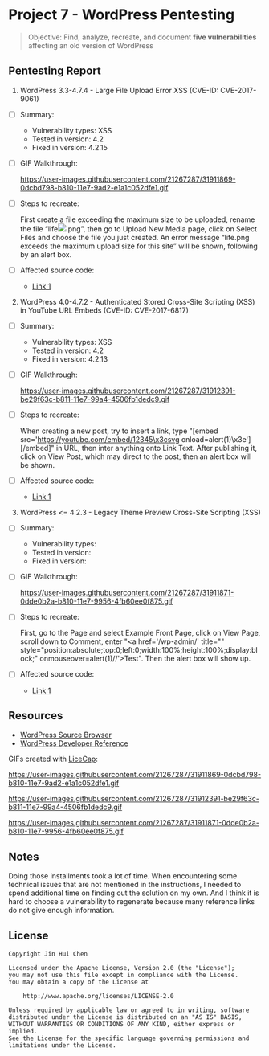 # Project 7 - WordPress Pentesting


> Objective: Find, analyze, recreate, and document **five vulnerabilities** affecting an old version of WordPress

## Pentesting Report

1. WordPress 3.3-4.7.4 - Large File Upload Error XSS (CVE-ID: CVE-2017-9061)
  - [ ] Summary: 
    - Vulnerability types: XSS
    - Tested in version: 4.2
    - Fixed in version: 4.2.15
- [ ] GIF Walkthrough: 
  
  https://user-images.githubusercontent.com/21267287/31911869-0dcbd798-b810-11e7-9ad2-e1a1c052dfe1.gif
- [ ] Steps to recreate: 
  
  First create a file exceeding the maximum size to be uploaded, rename the file “life<img src=x onerror=alert(1)>.png”, then go to Upload New Media page, click on Select Files and choose the file you just created. An error message “life.png exceeds the maximum upload size for this site” will be shown, following by an alert box.
- [ ] Affected source code:
    - [Link 1](https://github.com/WordPress/WordPress/commit/8c7ea71edbbffca5d9766b7bea7c7f3722ffafa6)

2. WordPress  4.0-4.7.2 - Authenticated Stored Cross-Site Scripting (XSS) in YouTube URL Embeds (CVE-ID: CVE-2017-6817)
- [ ] Summary: 
    - Vulnerability types: XSS
    - Tested in version: 4.2
    - Fixed in version: 4.2.13
- [ ] GIF Walkthrough: 
  
  https://user-images.githubusercontent.com/21267287/31912391-be29f63c-b811-11e7-99a4-4506fb1dedc9.gif
- [ ] Steps to recreate: 
  
  When creating a new post, try to insert a link, type "[embed src='https://youtube.com/embed/12345\x3csvg onload=alert(1)\x3e'][/embed]" in URL, then inter anything onto Link Text. After publishing it, click on View Post, which may direct to the post, then an alert box will be shown. 
- [ ] Affected source code:
   - [Link 1](https://github.com/WordPress/WordPress/commit/419c8d97ce8df7d5004ee0b566bc5e095f0a6ca8)
 
 
 3. WordPress <= 4.2.3 - Legacy Theme Preview Cross-Site Scripting (XSS)
 - [ ] Summary: 
    - Vulnerability types:
    - Tested in version:
    - Fixed in version: 
- [ ] GIF Walkthrough: 
  
  https://user-images.githubusercontent.com/21267287/31911871-0dde0b2a-b810-11e7-9956-4fb60ee0f875.gif
- [ ] Steps to recreate: 
  
    First, go to the Page and select Example Front Page, click on View Page, scroll down to Comment, enter "<a href='/wp-admin/' title="" style="position:absolute;top:0;left:0;width:100%;height:100%;display:block;" onmouseover=alert(1)//'>Test</a>". Then the alert box will show up.
- [ ] Affected source code:
    - [Link 1](https://core.trac.wordpress.org/changeset/33549)



## Resources

- [WordPress Source Browser](https://core.trac.wordpress.org/browser/)
- [WordPress Developer Reference](https://developer.wordpress.org/reference/)

GIFs created with [LiceCap](http://www.cockos.com/licecap/):

https://user-images.githubusercontent.com/21267287/31911869-0dcbd798-b810-11e7-9ad2-e1a1c052dfe1.gif

https://user-images.githubusercontent.com/21267287/31912391-be29f63c-b811-11e7-99a4-4506fb1dedc9.gif

https://user-images.githubusercontent.com/21267287/31911871-0dde0b2a-b810-11e7-9956-4fb60ee0f875.gif

## Notes

Doing those installments took a lot of time. When encountering some technical issues that are not mentioned in the instructions, I needed to spend additional time on finding out the solution on my own. And I think it is hard to choose a vulnerability to regenerate because many reference links do not give enough information.

## License

    Copyright Jin Hui Chen

    Licensed under the Apache License, Version 2.0 (the "License");
    you may not use this file except in compliance with the License.
    You may obtain a copy of the License at

        http://www.apache.org/licenses/LICENSE-2.0

    Unless required by applicable law or agreed to in writing, software
    distributed under the License is distributed on an "AS IS" BASIS,
    WITHOUT WARRANTIES OR CONDITIONS OF ANY KIND, either express or implied.
    See the License for the specific language governing permissions and
    limitations under the License.
